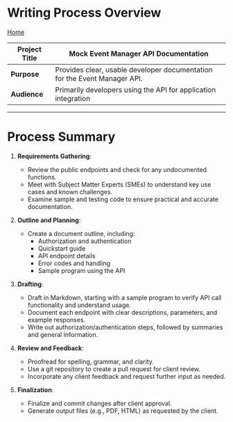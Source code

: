 # **Writing Process Overview**
[Home](../README.md)

| **Project Title** | Mock Event Manager API Documentation                                      |
|-------------------|---------------------------------------------------------------------------|
| **Purpose**       | Provides clear, usable developer documentation for the Event Manager API. |
| **Audience**      | Primarily developers using the API for application integration            |

---

# **Process Summary**

1. **Requirements Gathering**:
   - Review the public endpoints and check for any undocumented functions.
   - Meet with Subject Matter Experts (SMEs) to understand key use cases and known challenges.
   - Examine sample and testing code to ensure practical and accurate documentation.

2. **Outline and Planning**:
   - Create a document outline, including:
     - Authorization and authentication
     - Quickstart guide
     - API endpoint details
     - Error codes and handling
     - Sample program using the API

3. **Drafting**:
   - Draft in Markdown, starting with a sample program to verify API call functionality and understand usage.
   - Document each endpoint with clear descriptions, parameters, and example responses.
   - Write out authorization/authentication steps, followed by summaries and general information.

4. **Review and Feedback**:
   - Proofread for spelling, grammar, and clarity.
   - Use a git repository to create a pull request for client review.
   - Incorporate any client feedback and request further input as needed.

5. **Finalization**:
   - Finalize and commit changes after client approval.
   - Generate output files (e.g., PDF, HTML) as requested by the client.